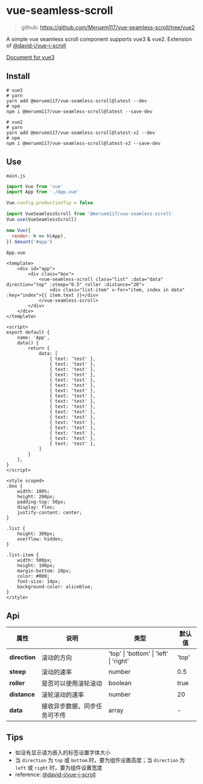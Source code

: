 # vue-seamless-scroll

> github: https://github.com/Meruem117/vue-seamless-scroll/tree/vue2


A simple vue seamless scroll component supports vue3 & vue2. Extension of [@david-j/vue-j-scroll](https://github.com/DavidJ-0/vue-j-scroll.js)



[Document for vue3](https://github.com/Meruem117/vue-seamless-scroll#readme)



## Install

```shell
# vue3
# yarn
yarn add @meruem117/vue-seamless-scroll@latest --dev
# npm
npm i @meruem117/vue-seamless-scroll@latest --save-dev

# vue2
# yarn
yarn add @meruem117/vue-seamless-scroll@latest-v2 --dev
# npm
npm i @meruem117/vue-seamless-scroll@latest-v2 --save-dev
```



## Use

`main.js`

```js
import Vue from 'vue'
import App from './App.vue'

Vue.config.productionTip = false

import VueSeamlessScroll from '@meruem117/vue-seamless-scroll'
Vue.use(VueSeamlessScroll)

new Vue({
  render: h => h(App),
}).$mount('#app')
```



`App.vue`

```vue
<template>
    <div id="app">
        <div class="box">
            <vue-seamless-scroll class="list" :data="data" direction="top" :steep="0.5" roller :distance="20">
                <div class="list-item" v-for="item, index in data" :key="index">{{ item.text }}</div>
            </vue-seamless-scroll>
        </div>
    </div>
</template>

<script>
export default {
    name: 'App',
    data() {
        return {
            data: [
                { text: 'test' },
                { text: 'test' },
                { text: 'test' },
                { text: 'test' },
                { text: 'test' },
                { text: 'test' },
                { text: 'test' },
                { text: 'test' },
                { text: 'test' },
                { text: 'test' },
                { text: 'test' },
                { text: 'test' },
                { text: 'test' },
                { text: 'test' },
                { text: 'test' },
                { text: 'test' },
                { text: 'test' },
            ]
        }
    },
}
</script>

<style scoped>
.box {
    width: 100%;
    height: 200px;
    padding-top: 50px;
    display: flex;
    justify-content: center;
}

.list {
    height: 300px;
    overflow: hidden;
}

.list-item {
    width: 500px;
    height: 100px;
    margin-bottom: 20px;
    color: #000;
    font-size: 14px;
    background-color: aliceblue;
}
</style>

```



## Api

| 属性          | 说明                         | 类型                                   | 默认值 |
| ------------- | ---------------------------- | -------------------------------------- | ------ |
| **direction** | 滚动的方向                   | 'top' \| 'bottom' \| 'left' \| 'right' | 'top'  |
| **steep**     | 滚动的速率                   | number                                 | 0.5    |
| **roller**    | 是否可以使用滚轮滚动         | boolean                                | true   |
| **distance**  | 滚轮滚动的速率               | number                                 | 20     |
| **data**      | 接收异步数据，同步任务可不传 | array                                  | -      |



## Tips

- 如没有显示请为嵌入的标签设置字体大小
- 当 `direction` 为 `top` 或 `bottom` 时，要为组件设置高度；当 `direction` 为 `left` 或 `right` 时，要为组件设置宽度
- reference: [@david-j/vue-j-scroll](https://github.com/DavidJ-0/vue-j-scroll.js)

